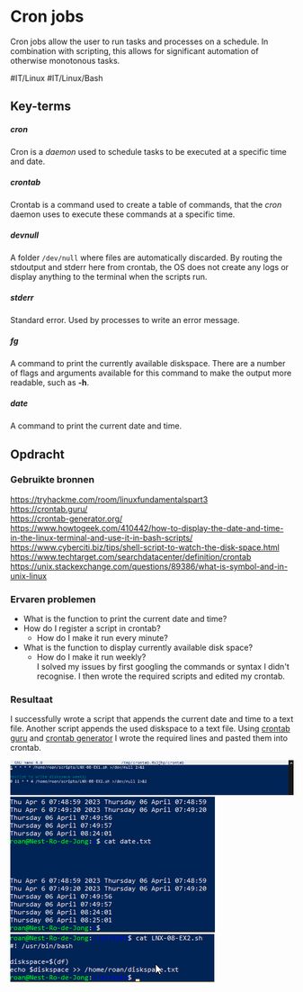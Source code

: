 # Cron jobs
Cron jobs allow the user to run tasks and processes on a schedule. In combination with scripting, this allows for significant automation of otherwise monotonous tasks. 

#IT/Linux #IT/Linux/Bash

## Key-terms
##### cron
Cron is a *daemon* used to schedule tasks to be executed at a specific time and date.

##### crontab
Crontab is a command used to create a table of commands, that the *cron* daemon uses to execute these commands at a specific time.

##### devnull
A folder `/dev/null` where files are automatically discarded. By routing the stdoutput and stderr here from crontab, the OS does not create any logs or display anything to the terminal when the scripts run.

##### stderr
Standard error. Used by processes to write an error message.

##### fg
A command to print the currently available diskspace. There are a number of flags and arguments available for this command to make the output more readable, such as **-h**.

##### date
A command to print the current date and time.

## Opdracht
### Gebruikte bronnen
https://tryhackme.com/room/linuxfundamentalspart3  
https://crontab.guru/  
https://crontab-generator.org/  
https://www.howtogeek.com/410442/how-to-display-the-date-and-time-in-the-linux-terminal-and-use-it-in-bash-scripts/  
https://www.cyberciti.biz/tips/shell-script-to-watch-the-disk-space.html  
https://www.techtarget.com/searchdatacenter/definition/crontab  
https://unix.stackexchange.com/questions/89386/what-is-symbol-and-in-unix-linux

### Ervaren problemen
* What is the function to print the current date and time?
* How do I register a script in crontab?
	* How do I make it run every minute?
* What is the function to display currently available disk space?
	* How do I make it run weekly?  
I solved my issues by first googling the commands or syntax I didn't recognise. I then wrote the required scripts and edited my crontab.

### Resultaat
I successfully wrote a script that appends the current date and time to a text file. Another script appends the used diskspace to a text file. Using [crontab guru](https://crontab.guru) and [crontab generator](https://crontab-generator.org) I wrote the required lines and pasted them into crontab.

![screenshot showing my crontab](../../00_includes/LNX-08_screenshot1.png)  
![screenshot showing the date and time printing successfully](../../00_includes/LNX-08_screenshot2.png)  
![screenshot showing my diskspace script](../../00_includes/LNX-08_screenshot3.png)